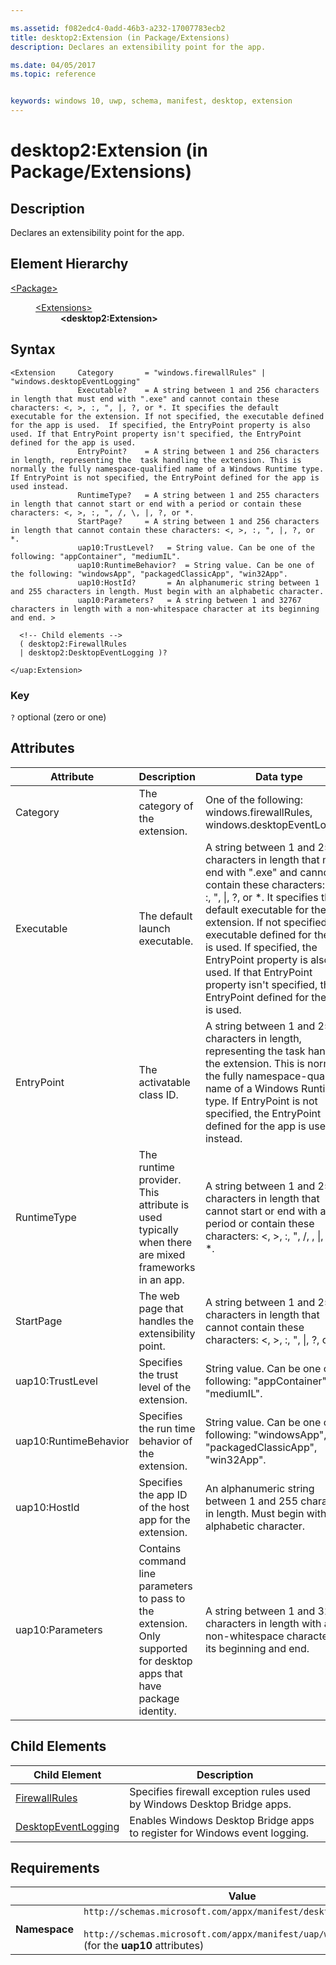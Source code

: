```yaml
---

ms.assetid: f082edc4-0add-46b3-a232-17007783ecb2
title: desktop2:Extension (in Package/Extensions)
description: Declares an extensibility point for the app.

ms.date: 04/05/2017
ms.topic: reference


keywords: windows 10, uwp, schema, manifest, desktop, extension 
---
```


# desktop2:Extension (in Package/Extensions)

## Description
Declares an extensibility point for the app.

## Element Hierarchy
<dl>
<dt><a href="element-package.md">&lt;Package&gt;</a></dt>
<dd>
<dl>
<dt><a href="element-extensions.md">&lt;Extensions&gt;</a></dt>
<dd><b>&lt;desktop2:Extension&gt;</b></dd>
</dl>
</dd>
</dl>


## Syntax
``` syntax
<Extension     Category       = "windows.firewallRules" | "windows.desktopEventLogging" 
               Executable?    = A string between 1 and 256 characters in length that must end with ".exe" and cannot contain these characters: <, >, :, ", |, ?, or *. It specifies the default executable for the extension. If not specified, the executable defined for the app is used.  If specified, the EntryPoint property is also used. If that EntryPoint property isn't specified, the EntryPoint defined for the app is used.
               EntryPoint?    = A string between 1 and 256 characters in length, representing the  task handling the extension. This is normally the fully namespace-qualified name of a Windows Runtime type. If EntryPoint is not specified, the EntryPoint defined for the app is used instead.
               RuntimeType?   = A string between 1 and 255 characters in length that cannot start or end with a period or contain these characters: <, >, :, ", /, \, |, ?, or *.
               StartPage?     = A string between 1 and 256 characters in length that cannot contain these characters: <, >, :, ", |, ?, or *.  
               uap10:TrustLevel?   = String value. Can be one of the following: "appContainer", "mediumIL".
               uap10:RuntimeBehavior?  = String value. Can be one of the following: "windowsApp", "packagedClassicApp", "win32App".
               uap10:HostId?       = An alphanumeric string between 1 and 255 characters in length. Must begin with an alphabetic character.
               uap10:Parameters?   = A string between 1 and 32767 characters in length with a non-whitespace character at its beginning and end. >

  <!-- Child elements -->
  ( desktop2:FirewallRules
  | desktop2:DesktopEventLogging )?

</uap:Extension>
```

### Key
`?` optional (zero or one)

## Attributes
| Attribute | Description | Data type | Required |
|-----------|-------------|-----------|----------|
| Category | The category of the extension. | One of the following: windows.firewallRules, windows.desktopEventLogging | Yes |
| Executable | The default launch executable. | A string between 1 and 256 characters in length that must end with ".exe" and cannot contain these characters: <, >, :, ", &#124;, ?, or *. It specifies the default executable for the extension. If not specified, the executable defined for the app is used.  If specified, the EntryPoint property is also used. If that EntryPoint property isn't specified, the EntryPoint defined for the app is used. | No |
| EntryPoint | The activatable class ID. | A string between 1 and 256 characters in length, representing the task handling the extension. This is normally the fully namespace-qualified name of a Windows Runtime type. If EntryPoint is not specified, the EntryPoint defined for the app is used instead. | No |
| RuntimeType | The runtime provider. This attribute is used typically when there are mixed frameworks in an app. | A string between 1 and 255 characters in length that cannot start or end with a period or contain these characters: <, >, :, ", /, \, &#124;, ?, or *. | No |
| StartPage | The web page that handles the extensibility point. | A string between 1 and 256 characters in length that cannot contain these characters: <, >, :, ", &#124;, ?, or *. | No |
| uap10:TrustLevel | Specifies the trust level of the extension. | String value. Can be one of the following: "appContainer", "mediumIL".  | No |
| uap10:RuntimeBehavior | Specifies the run time behavior of the extension. | String value. Can be one of the following: "windowsApp", "packagedClassicApp", "win32App".  | No |
| uap10:HostId | Specifies the app ID of the host app for the extension. | An alphanumeric string between 1 and 255 characters in length. Must begin with an alphabetic character.  | No |
| uap10:Parameters | Contains command line parameters to pass to the extension. Only supported for desktop apps that have package identity. | A string between 1 and 32767 characters in length with a non-whitespace character at its beginning and end.  | No |


## Child Elements

| Child Element | Description |
|---------------|-------------|
| [FirewallRules](element-desktop2-firewallrules.md) | Specifies firewall exception rules used by Windows Desktop Bridge apps. |  
| [DesktopEventLogging](element-desktop2-desktopeventlogging.md) | Enables Windows Desktop Bridge apps to register for Windows event logging. | 


## Requirements

|               |    Value                                                         |
|---------------|-------------------------------------------------------------|
| **Namespace** | `http://schemas.microsoft.com/appx/manifest/desktop/windows10/2`<br/><br/>`http://schemas.microsoft.com/appx/manifest/uap/windows10/10` (for the **uap10** attributes) |